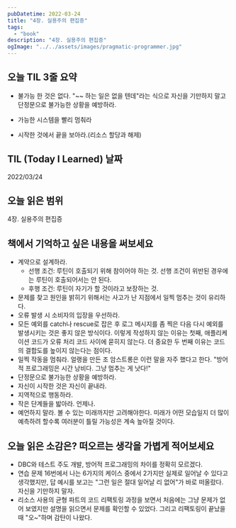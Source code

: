```yaml
---
pubDatetime: 2022-03-24
title: "4장. 실용주의 편집증"
tags:
  - "book"
description: "4장. 실용주의 편집증"
ogImage: "../../assets/images/pragmatic-programmer.jpg"
---
```


## 오늘 TIL 3줄 요약

- 불가능 한 것은 없다. "~~ 하는 일은 없을 텐데"라는 식으로 자신을 기만하지 말고 단정문으로 불가능한 상황을 예방하라.

- 가능한 시스템을 빨리 멈춰라

- 시작한 것에서 끝을 보아라.(리소스 할당과 해제)

## TIL (Today I Learned) 날짜

2022/03/24

## 오늘 읽은 범위

4장. 실용주의 편집증

## 책에서 기억하고 싶은 내용을 써보세요

- 계약으로 설계하라.
  - 선행 조건: 루틴이 호출되기 위해 참이어야 하는 것. 선행 조건이 위반된 경우에는 루틴이 호출되어서는 안 된다.
  - 후행 조건: 루틴이 자기가 할 것이라고 보장하는 것.
- 문제를 찾고 원인을 밝히기 위해서는 사고가 난 지점에서 일찍 멈추는 것이 유리하다.
- 오류 발생 시 소비자의 입장을 우선하라.
- 모든 예외를 catch나 rescue로 잡은 후 로그 메시지를 좀 찍은 다음 다시 예외를 발생시키는 것은 좋지 않은 방식이다. 이렇게 작성하지 않는 이유는 첫째, 애플리케이션 코드가 오류 처리 코드 사이에 묻히지 않는다. 더 중요한 두 번째 이유는 코드의 결합도를 높이지 않는다는 점이다.
- 일찍 작동을 멈춰라. 얼랭을 만든 조 암스트롱은 이런 말을 자주 했다고 한다. "방어적 프로그래밍은 시간 낭비다. 그냥 멈추는 게 낫다!"
- 단정문으로 불가능한 상황을 예방하라.
- 자신이 시작한 것은 자신이 끝내라.
- 지역적으로 행동하라.
- 작은 단계들을 밟아라. 언제나.
- 예언하지 말라. 볼 수 있는 미래까지만 고려해야한다. 미래가 어떤 모습일지 더 많이 예측하려 할수록 여러분이 틀릴 가능성은 계속 높아질 것이다.

## 오늘 읽은 소감은? 떠오르는 생각을 가볍게 적어보세요

- DBC와 테스트 주도 개발, 방어적 프로그래밍의 차이를 정확히 모르겠다.
- 연습 문제 16번에서 나는 6가지의 케이스 중에서 2가지만 실제로 일어날 수 있다고 생각했지만, 답 예시를 보고는 "그런 일은 절대 일어날 리 없어"가 바로 떠올랐다. 자신을 기만하지 말자.
- 리소스 사용의 균형 파트의 코드 리팩토링 과정을 보면서 처음에는 그냥 문제가 없어 보였지만 설명을 읽으면서 문제를 확인할 수 있었다. 그리고 리팩토링이 끝났을 때 "오~"하며 감탄이 나왔다.
